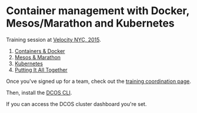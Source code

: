 # Container management with Docker, Mesos/Marathon and Kubernetes

Training session at [Velocity NYC, 2015](http://velocityconf.com/devops-web-performance-ny-2015/public/schedule/detail/44830).

1. [Containers &amp; Docker](./docker)
1. [Mesos &amp; Marathon](./mesos-marathon)
1. [Kubernetes](./kubernetes)
1. [Putting It All Together](./piat)

Once you've signed up for a team, check out the [training coordination page](http://j.mp/velocity-2015-container-training).

Then, install the [DCOS CLI](https://docs.mesosphere.com/install/cli/).

If you can access the DCOS cluster dashboard you're set.
